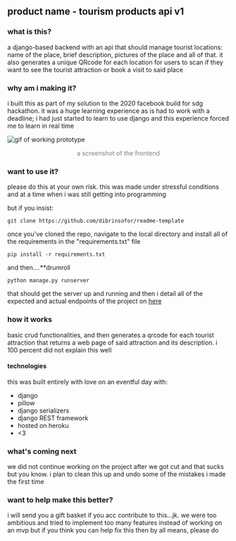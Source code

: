 ## product name - tourism products api v1


### what is this?
 a django-based backend with an api that should manage tourist locations: name of the place, brief description, pictures of the place and all of that. it also generates a unique QRcode for each location for users to scan if they want to see the tourist attraction or book a visit to said place

### why am i making it?
i built this as part of my solution to the 2020 facebook build for sdg hackathon. it was a huge learning experience as is had to work with a deadline; i had just started to learn to use django and this experience forced me to learn in real time

![gif of working prototype](https://pbs.twimg.com/media/EpZF-4tXcAQTTBe?format=jpg&name=900x900)
<center style=color:grey;>a screenshot of the frontend</center>

### want to use it?
please do this at your own risk. this was made under stressful conditions and at a time when i was still getting into programming

but if you insist:
```
git clone https://github.com/dibrinsofor/readme-template
```
once you've cloned the repo, navigate to the local directory and install all of the requirements in the "requirements.txt" file
```
pip install -r requirements.txt
```
and then....**drumroll
```
python manage.py runserver
```
that should get the server up and running and then i detail all of the expected and actual endpoints of the project on [here](https://www.twitter.com/notdibri)

### how it works
basic crud functionalities, and then generates a qrcode for each tourist attraction that returns a web page of said attraction and its description. i 100 percent did not explain this well

#### technologies
this was built entirely with love on an eventful day with:

- django
- pillow
- django serializers
- django REST framework
- hosted on heroku
- <3

### what's coming next
we did not continue working on the project after we got cut and that sucks but you know. i plan to clean this up and undo some of the mistakes i made the first time

### want to help make this better?
i will send you a gift basket if you acc contribute to this...jk. we were too ambitious and tried to implement too many features instead of working on an mvp but if you think you can help fix this then by all means, please do

[//]: # (So depending on use case, you may want to keep the documentation short. in that case you may not need to include the last two sections or you can)
